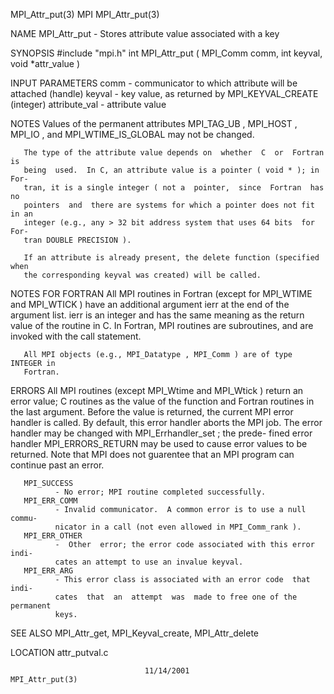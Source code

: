 MPI_Attr_put(3)                       MPI                      MPI_Attr_put(3)



NAME
       MPI_Attr_put -  Stores attribute value associated with a key

SYNOPSIS
       #include "mpi.h"
       int MPI_Attr_put ( MPI_Comm comm, int keyval, void *attr_value )

INPUT PARAMETERS
       comm   - communicator to which attribute will be attached (handle)
       keyval - key value, as returned by MPI_KEYVAL_CREATE (integer)
       attribute_val
              - attribute value


NOTES
       Values of the permanent attributes MPI_TAG_UB , MPI_HOST , MPI_IO , and
       MPI_WTIME_IS_GLOBAL may not be changed.

       The type of the attribute value depends on  whether  C  or  Fortran  is
       being  used.  In C, an attribute value is a pointer ( void * ); in For-
       tran, it is a single integer ( not a  pointer,  since  Fortran  has  no
       pointers  and  there are systems for which a pointer does not fit in an
       integer (e.g., any > 32 bit address system that uses 64 bits  for  For-
       tran DOUBLE PRECISION ).

       If an attribute is already present, the delete function (specified when
       the corresponding keyval was created) will be called.


NOTES FOR FORTRAN
       All MPI routines in Fortran (except for MPI_WTIME and MPI_WTICK )  have
       an  additional  argument ierr at the end of the argument list.  ierr is
       an integer and has the same meaning as the return value of the  routine
       in  C.   In Fortran, MPI routines are subroutines, and are invoked with
       the call statement.

       All MPI objects (e.g., MPI_Datatype , MPI_Comm ) are of type INTEGER in
       Fortran.


ERRORS
       All  MPI  routines  (except  MPI_Wtime  and MPI_Wtick ) return an error
       value; C routines as the value of the function and Fortran routines  in
       the last argument.  Before the value is returned, the current MPI error
       handler is called.  By default, this error handler aborts the MPI  job.
       The  error  handler may be changed with MPI_Errhandler_set ; the prede-
       fined error handler MPI_ERRORS_RETURN may be used to cause error values
       to  be  returned.  Note that MPI does not guarentee that an MPI program
       can continue past an error.

       MPI_SUCCESS
              - No error; MPI routine completed successfully.
       MPI_ERR_COMM
              - Invalid communicator.  A common error is to use a null  commu-
              nicator in a call (not even allowed in MPI_Comm_rank ).
       MPI_ERR_OTHER
              -  Other  error; the error code associated with this error indi-
              cates an attempt to use an invalue keyval.
       MPI_ERR_ARG
              - This error class is associated with an error code  that  indi-
              cates  that  an  attempt  was  made to free one of the permanent
              keys.


SEE ALSO
       MPI_Attr_get, MPI_Keyval_create, MPI_Attr_delete

LOCATION
       attr_putval.c



                                  11/14/2001                   MPI_Attr_put(3)
